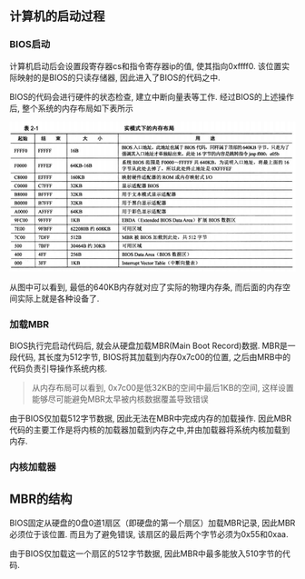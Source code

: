 

计算机的启动过程
---------------

### BIOS启动

计算机启动后会设置段寄存器cs和指令寄存器ip的值, 使其指向0xffff0. 该位置实际映射的是BIOS的只读存储器, 因此进入了BIOS的代码之中. 

BIOS的代码会进行硬件的状态检查, 建立中断向量表等工作.  经过BIOS的上述操作后, 整个系统的内存布局如下表所示

![实模式内存布局](images/实模式内存布局.jpg)


从图中可以看到, 最低的640KB内存就对应了实际的物理内存条, 而后面的内存空间实际上就是各种设备了.

### 加载MBR

BIOS执行完启动代码后, 就会从硬盘加载MBR(Main Boot Record)数据. MBR是一段代码, 其长度为512字节, BIOS将其加载到内存0x7c00的位置, 之后由MRB中的代码负责引导操作系统内核. 

> 从内存布局可以看到, 0x7c00是低32KB的空间中最后1KB的空间, 这样设置能够尽可能避免MBR太早被内核数据覆盖导致错误

由于BIOS仅加载512字节数据, 因此无法在MBR中完成内存的加载操作. 因此MBR代码的主要工作是将内核的加载器加载到内存之中,并由加载器将系统内核加载到内存.

### 内核加载器





MBR的结构
------------

BIOS固定从硬盘的0盘0道1扇区（即硬盘的第一个扇区）加载MBR记录, 因此MBR必须位于该位置. 而且为了避免错误, 该扇区的最后两个字节必须为0x55和0xaa. 

由于BIOS仅加载这一个扇区的512字节数据, 因此MBR中最多能放入510字节的代码. 

